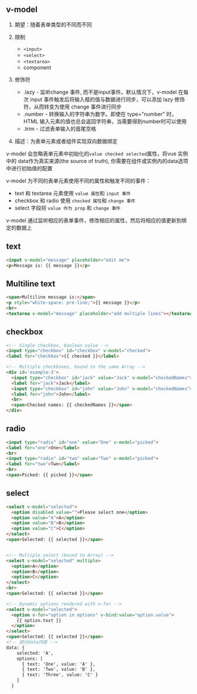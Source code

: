 
## v-model
1. 期望：随着表单类型的不同而不同
2. 限制
    * `<input>`
    * `<select>`
    * `<textarea>`
    * component
3. 修饰符
    * .lazy - 监听change 事件, 而不是input事件。默认情况下，v-model 在每次 input 事件触发后将输入框的值与数据进行同步，可以添加 lazy 修饰符，从而转变为使用 change 事件进行同步
    * .number - 转换输入的字符串为数字。即使在 type="number" 时，HTML 输入元素的值也总会返回字符串，当需要得到number时可以使用
    * .trim - 过滤表单输入的首尾空格

4. 描述：为表单元素或者组件实现双向数据绑定

v-model 会忽略表单元素中初始化的`value checked selected`属性，将vue 实例中的 data作为真实来源(the source of truth), 你需要在组件或实例内的data选项中进行初始值的配置

v-model 为不同的表单元素使用不同的属性和触发不同的事件：
* text 和 textarea 元素使用 `value 属性`和 `input 事件`
* checkbox 和 radio 使用 `checked 属性`和 `change 事件`
* select 字段将 `value 作为 prop` 和 `change 事件`

v-model 通过监听相应的表单事件，修改相应的属性，然后将相应的值更新到绑定的数据上



## text
```html
<input v-model="message" placeholder="edit me">
<p>Message is: {{ message }}</p>
```

## Multiline text
```html
<span>Multiline message is:</span>
<p style="white-space: pre-line;">{{ message }}</p>
<br>
<textarea v-model="message" placeholder="add multiple lines"></textarea>
```

## checkbox
```html
<!-- Single checkbox, boolean value -->
<input type="checkbox" id="checkbox" v-model="checked">
<label for="checkbox">{{ checked }}</label>

<!-- Multiple checkboxes, bound to the same Array -->
<div id='example-3'>
  <input type="checkbox" id="jack" value="Jack" v-model="checkedNames">
  <label for="jack">Jack</label>
  <input type="checkbox" id="john" value="John" v-model="checkedNames">
  <label for="john">John</label>
  <br>
  <span>Checked names: {{ checkedNames }}</span>
</div>
```

## radio
```html
<input type="radio" id="one" value="One" v-model="picked">
<label for="one">One</label>
<br>
<input type="radio" id="two" value="Two" v-model="picked">
<label for="two">Two</label>
<br>
<span>Picked: {{ picked }}</span>
```

## select
```html
<select v-model="selected">
  <option disabled value="">Please select one</option>
  <option value="A">A</option>
  <option value="B">B</option>
  <option value="C">C</option>
</select>
<span>Selected: {{ selected }}</span>


<!-- Multiple select (bound to Array) -->
<select v-model="selected" multiple>
  <option>A</option>
  <option>B</option>
  <option>C</option>
</select>
<br>
<span>Selected: {{ selected }}</span>

<!-- Dynamic options rendered with v-for -->
<select v-model="selected">
  <option v-for="option in options" v-bind:value="option.value">
    {{ option.text }}
  </option>
</select>
<span>Selected: {{ selected }}</span>
<!-- 部分data内容 -->
data: {
    selected: 'A',
    options: [
      { text: 'One', value: 'A' },
      { text: 'Two', value: 'B' },
      { text: 'Three', value: 'C' }
    ]
  }
```